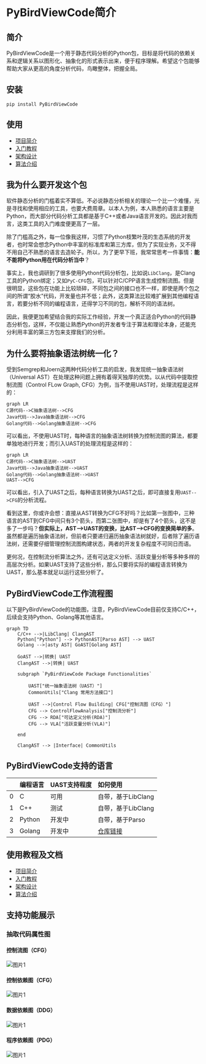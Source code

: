 PyBirdViewCode简介
=================

## 简介

PyBirdViewCode是一个用于静态代码分析的Python包，目标是将代码的依赖关系和逻辑关系以图形化、抽象化的形式表示出来，便于程序理解。希望这个包能够帮助大家从更高的角度分析代码，鸟瞰整体，把握全局。

## 安装

```
pip install PyBirdViewCode
```

## 使用

- [项目简介](docs-zh/1.项目简介.md)
- [入门教程](docs-zh/3.入门教程.md)
- [架构设计](docs-zh/2.入门教程.md)
- [算法介绍](docs-zh/5.算法介绍.md)

## 我为什么要开发这个包

软件静态分析的门槛着实不算低。不必说静态分析相关的理论一个比一个难懂，光是寻找和使用相应的工具，也要大费周章。以本人为例，本人熟悉的语言主要是Python，而大部分代码分析工具都是基于C++或者Java语言开发的。因此对我而言，这类工具的入门难度便更高了一层。

除了门槛高之外，每一位像我这样，习惯了Python枝繁叶茂的生态系统的开发者，也时常会想念Python中丰富的标准库和第三方库，但为了实现业务，又不得不用自己不熟悉的语言去造轮子。所以，为了更早下班，我常常思考一件事情：**能不能将Python用在代码分析当中**？

事实上，我也调研到了很多使用Python代码分析包，比如说`LibClang`，是Clang工具的Python绑定；又如`PyC-CFG`包，可以针对C/CPP语言生成控制流图。但是很明显，这些包在功能上比较琐碎，不同包之间的接口也不一样，即使是两个包之间的所谓“胶水”代码，开发量也并不低；此外，这类算法比较难扩展到其他编程语言，若要分析不同的编程语言，还得学习不同的包，解析不同的语法树。

因此，我便更加希望结合我的实际工作经验，开发一个真正适合Python的代码静态分析包，这样，不仅能让熟悉Python的开发者专注于算法和理论本身，还能充分利用丰富的第三方包来支撑我们的分析。

## 为什么要将抽象语法树统一化？

受到Semgrep和Joern这两种代码分析工具的启发，我发现统一抽象语法树（Universal AST）在处理这种问题上拥有着得天独厚的优势。以从代码中提取控制流图（Control FLow Graph, CFG）为例，当不使用UAST时，处理流程是这样的：

```mermaid
graph LR
C源代码-->C抽象语法树-->CFG
Java代码-->Java抽象语法树-->CFG
Golang代码-->Golang抽象语法树-->CFG
```

可以看出，不使用UAST时，每种语言的抽象语法树转换为控制流图的算法，都要单独地进行开发；而引入UAST的处理流程是这样的：

```mermaid
graph LR
C源代码-->C抽象语法树-->UAST
Java代码-->Java抽象语法树-->UAST
Golang代码-->Golang抽象语法树-->UAST
UAST-->CFG
```

可以看出，引入了UAST之后，每种语言转换为UAST之后，即可直接复用`UAST-->CFG`的分析流程。

看到这里，你或许会想：直接从AST转换为CFG不好吗？比如第一张图中，三种语言的AST到CFG中间只有3个箭头，而第二张图中，却是有了4个箭头，这不是多了一步吗？**但实际上，AST-->UAST的变换，比AST-->CFG的变换简单的多**。虽然都是遍历抽象语法树，但前者只要递归遍历抽象语法树就好，后者除了遍历语法树，还需要仔细管理控制流图构建状态，两者的开发复杂程度不可同日而语。

更何况，在控制流分析算法之外，还有可达定义分析、活跃变量分析等多种多样的高层次分析。如果UAST支持了这些分析，那么只要将实际的编程语言转换为UAST，那么基本就足以运行这些分析了。

## PyBirdViewCode工作流程图

以下是PyBirdViewCode的功能图，注意，PyBirdViewCode目前仅支持C/C++，后续会支持Python、Golang等其他语言。

```mermaid
graph TD
    C/C++ -->|LibClang| ClangAST
    Python["Python"] --> PythonAST[Parso AST] --> UAST
    Golang -->|asty AST| GoAST[Golang AST]

    GoAST -->|转换| UAST
    ClangAST -->|转换| UAST

    subgraph `PyBirdViewCode Package Functionalities`

        UAST["统一抽象语法树（UAST）"]
        CommonUtils["Clang 常用方法接口"]
        
        UAST -->|Control Flow Building| CFG["控制流图（CFG）"]
        CFG --> ControlFlowAnalysis["控制流分析"] 
        CFG --> RDA["可达定义分析(RDA)"]
        CFG --> VLA["活跃变量分析(VLA)"]
    
    end

    ClangAST --> |Interface| CommonUtils
```
## PyBirdViewCode支持的语言

|    |  编程语言   |  UAST支持程度   | 如何使用                                               |
|---:|:--------|:------------|:---------------------------------------------------|
|  0 | C       | 可用          | 自带，基于LibClang                                      |
|  1 | C++     | 测试          | 自带，基于LibClang                                      |
|  2 | Python  | 开发中         | 自带，基于Parso                                         |
|  3 | Golang  | 开发中         | [仓库链接](https://gitee.com/hzy15610046011/asty2uast) |

## 使用教程及文档

- [项目简介](docs-zh/1.项目简介.md)
- [入门教程](docs-zh/3.入门教程.md)
- [架构设计](docs-zh/2.入门教程.md)
- [算法介绍](docs-zh/5.算法介绍.md)

## 支持功能展示

### 抽取代码属性图

#### 控制流图（CFG）

<img src="examples/code-property-graph/cfg.png" alt="图片1" object-fit="contain">

#### 控制依赖图（CFG）

<img src="examples/code-property-graph/cdg.png" alt="图片1" object-fit="contain">

#### 数据依赖图（DDG）

<img src="examples/code-property-graph/ddg.png" alt="图片1" object-fit="contain">

#### 程序依赖图（PDG）

<img src="examples/code-property-graph/pdg.png" alt="图片1" object-fit="contain">


